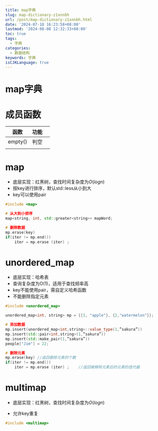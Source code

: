 ```yaml
---
title: map字典
slug: map-dictionary-z1xnnbh
url: /post/map-dictionary-z1xnnbh.html
date: '2024-07-18 16:23:58+08:00'
lastmod: '2024-08-08 12:32:33+08:00'
toc: true
tags:
  - 字典
categories:
  - 数据结构
keywords: 字典
isCJKLanguage: true
---
```


# map字典

# 成员函数

|函数|功能||
| ---------| ------| --|
|empty()|判空||
||||

# map

* 底层实现：红黑树，查找时间复杂度为$O(logn)$
* 按key进行排序，默认std::less从小到大
* key可以使用pair

```c++
#include <map>

# 从大到小排序
map<string, int, std::greater<string>> mapWord;

# 删除数据
mp.erase(key)
if(iter != mp.end())
    iter = mp.erase (iter) ;
```

# unordered_map

* 底层实现：哈希表
* 查询复杂度为O(1)，适用于查找频率高
* key不能使用pair，需自定义哈希函数
* 不能删除指定元素

```c++
#include <unordered_map>

unordered_map<int, string> mp = {{1, "apple"}, {2,"watermelon"}};

# 添加数据
mp.insert(unordered_map<int,string>::value_type(1,”sakura”))
mp.insert(std::pair<int,string>(1,”sakura”))
mp.insert(std::make_pair(1,”sakura”))
people["Jim"] = 22;

# 删除元素
mp.erase(key) //返回删除元素的个数
if(iter != mp.end())
    iter = mp.erase (iter) ;	//返回被移除元素后的元素的迭代器
```

# multimap

* 底层实现：红黑树，查找时间复杂度为$O(logn)$

* 允许key重复

```c++
#include <multimap>
```

‍
